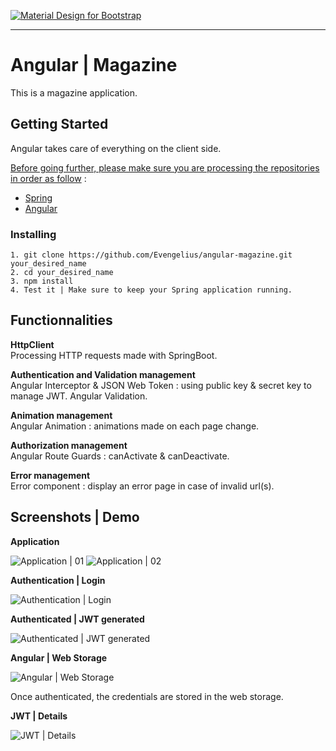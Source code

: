 [![Material Design for Bootstrap](https://mdbootstrap.com/wp-content/uploads/2018/03/admin-angular.png)](https://angular.io)

-----------------------------------------------------

# Angular | Magazine

This is a magazine application.


## Getting Started

Angular takes care of everything on the client side.

<ins>Before going further, please make sure you are processing the repositories in order as follow</ins> : 

* [Spring](https://github.com/Evengelius/spring_magazine)<br />
* [Angular](https://github.com/Evengelius/angular-magazine)<br />

### Installing

```
1. git clone https://github.com/Evengelius/angular-magazine.git your_desired_name
2. cd your_desired_name
3. npm install
4. Test it | Make sure to keep your Spring application running.
```

## Functionnalities

**HttpClient**<br />
Processing HTTP requests made with SpringBoot.

**Authentication and Validation management**<br />
Angular Interceptor & JSON Web Token : using public key & secret key to manage JWT.
Angular Validation.

**Animation management**<br />
Angular Animation : animations made on each page change.
  
**Authorization management**<br />
Angular Route Guards : canActivate & canDeactivate.

**Error management**<br />
Error component : display an error page in case of invalid url(s).


## Screenshots | Demo

**Application**

![Application | 01](https://zupimages.net/up/20/43/rxqr.png)
![Application | 02](https://zupimages.net/up/20/43/zhpa.png)

**Authentication | Login**

![Authentication | Login](https://zupimages.net/up/20/43/tt9n.png)

**Authenticated | JWT generated**

![Authenticated | JWT generated](https://zupimages.net/up/20/43/rhqn.png)

**Angular | Web Storage**

![Angular | Web Storage](https://zupimages.net/up/20/43/yx40.png)

Once authenticated, the credentials are stored in the web storage.

**JWT | Details**

![JWT | Details](https://zupimages.net/up/20/43/rafs.png)
